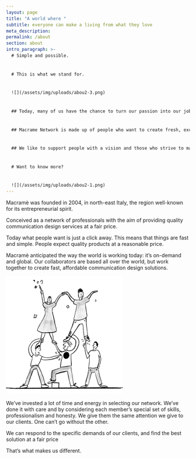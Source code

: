 ```yaml
---
layout: page
title: "A world where "
subtitle: everyone can make a living from what they love
meta_description:
permalink: /about
section: about
intro_paragraph: >-
  # Simple and possible.


  # This is what we stand for.


  ![](/assets/img/uploads/abou2-3.png)


  ## Today, many of us have the chance to turn our passion into our job.


  ## Macrame Network is made up of people who want to create fresh, exciting projects.


  ## We like to support people with a vision and those who strive to make it happen.


  # Want to know more?


  ![](/assets/img/uploads/abou2-1.png)
---
```

Macramè was founded in 2004, in north-east Italy, the region well-known for its entrepreneurial spirit.

Conceived as a network of professionals with the aim of providing quality communication design services at a fair price.

Today what people want is just a click away. This means that things are fast and simple. People expect quality products at a reasonable price.

Macramè anticipated the way the world is working today: it’s on-demand and global. Our collaborators are based all over the world, but work together to create fast, affordable communication design solutions.

![](/assets/img/uploads/abou2-2.png)

We’ve invested a lot of time and energy in selecting our network. We’ve done it with care and by considering each member’s special set of skills, professionalism and honesty. We give them the same attention we give to our clients. One can’t go without the other.

We can respond to the specific demands of our clients, and find the best solution at a fair price

That’s what makes us different.
